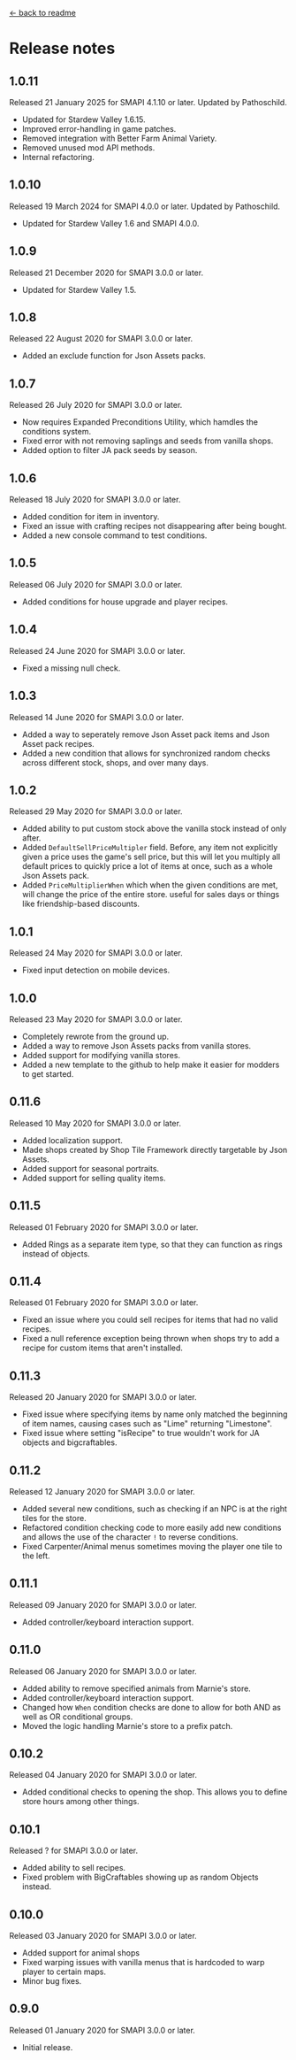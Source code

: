﻿[← back to readme](README.md)

# Release notes
## 1.0.11
Released 21 January 2025 for SMAPI 4.1.10 or later. Updated by Pathoschild.

- Updated for Stardew Valley 1.6.15.
- Improved error-handling in game patches.
- Removed integration with Better Farm Animal Variety.
- Removed unused mod API methods.
- Internal refactoring.

## 1.0.10
Released 19 March 2024 for SMAPI 4.0.0 or later. Updated by Pathoschild.

- Updated for Stardew Valley 1.6 and SMAPI 4.0.0.

## 1.0.9
Released 21 December 2020 for SMAPI 3.0.0 or later.

- Updated for Stardew Valley 1.5.

## 1.0.8
Released 22 August 2020 for SMAPI 3.0.0 or later.

- Added an exclude function for Json Assets packs.

## 1.0.7
Released 26 July 2020 for SMAPI 3.0.0 or later.

- Now requires Expanded Preconditions Utility, which hamdles the conditions system.
- Fixed error with not removing saplings and seeds from vanilla shops.
- Added option to filter JA pack seeds by season.

## 1.0.6
Released 18 July 2020 for SMAPI 3.0.0 or later.

- Added condition for item in inventory.
- Fixed an issue with crafting recipes not disappearing after being bought.
- Added a new console command to test conditions.

## 1.0.5
Released 06 July 2020 for SMAPI 3.0.0 or later.

- Added conditions for house upgrade and player recipes.

## 1.0.4
Released 24 June 2020 for SMAPI 3.0.0 or later.

- Fixed a missing null check.

## 1.0.3
Released 14 June 2020 for SMAPI 3.0.0 or later.

- Added a way to seperately remove Json Asset pack items and Json Asset pack recipes.
- Added a new condition that allows for synchronized random checks across different stock, shops, and over many days.

## 1.0.2
Released 29 May 2020 for SMAPI 3.0.0 or later.

- Added ability to put custom stock above the vanilla stock instead of only after.
- Added `DefaultSellPriceMultipler` field. Before, any item not explicitly given a price uses the game's sell price, but this will let you multiply all default prices to quickly price a lot of items at once, such as a whole Json Assets pack.
- Added `PriceMultiplierWhen` which when the given conditions are met, will change the price of the entire store. useful for sales days or things like friendship-based discounts.

## 1.0.1
Released 24 May 2020 for SMAPI 3.0.0 or later.

- Fixed input detection on mobile devices.

## 1.0.0
Released 23 May 2020 for SMAPI 3.0.0 or later.

- Completely rewrote from the ground up.
- Added a way to remove Json Assets packs from vanilla stores.
- Added support for modifying vanilla stores.
- Added a new template to the github to help make it easier for modders to get started.

## 0.11.6
Released 10 May 2020 for SMAPI 3.0.0 or later.

- Added localization support.
- Made shops created by Shop Tile Framework directly targetable by Json Assets.
- Added support for seasonal portraits.
- Added support for selling quality items.

## 0.11.5
Released 01 February 2020 for SMAPI 3.0.0 or later.

- Added Rings as a separate item type, so that they can function as rings instead of objects.

## 0.11.4
Released 01 February 2020 for SMAPI 3.0.0 or later.

- Fixed an issue where you could sell recipes for items that had no valid recipes.
- Fixed a null reference exception being thrown when shops try to add a recipe for custom items that aren't installed.

## 0.11.3
Released 20 January 2020 for SMAPI 3.0.0 or later.

- Fixed issue where specifying items by name only matched the beginning of item names, causing cases such as "Lime" returning "Limestone".
- Fixed issue where setting "isRecipe" to true wouldn't work for JA objects and bigcraftables.

## 0.11.2
Released 12 January 2020 for SMAPI 3.0.0 or later.

- Added several new conditions, such as checking if an NPC is at the right tiles for the store.
- Refactored condition checking code to more easily add new conditions and allows the use of the character `!` to reverse conditions.
- Fixed Carpenter/Animal menus sometimes moving the player one tile to the left.

## 0.11.1
Released 09 January 2020 for SMAPI 3.0.0 or later.

- Added controller/keyboard interaction support.

## 0.11.0
Released 06 January 2020 for SMAPI 3.0.0 or later.

- Added ability to remove specified animals from Marnie's store.
- Added controller/keyboard interaction support.
- Changed how `When` condition checks are done to allow for both AND as well as OR conditional groups.
- Moved the logic handling Marnie's store to a prefix patch.

## 0.10.2
Released 04 January 2020 for SMAPI 3.0.0 or later.

- Added conditional checks to opening the shop. This allows you to define store hours among other things.

## 0.10.1
Released ? for SMAPI 3.0.0 or later.

- Added ability to sell recipes.
- Fixed problem with BigCraftables showing up as random Objects instead.

## 0.10.0
Released 03 January 2020 for SMAPI 3.0.0 or later.

- Added support for animal shops
- Fixed warping issues with vanilla menus that is hardcoded to warp player to certain maps.
- Minor bug fixes.

## 0.9.0
Released 01 January 2020 for SMAPI 3.0.0 or later.

- Initial release.
